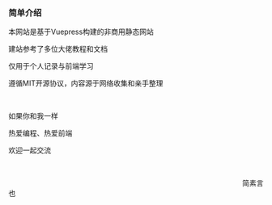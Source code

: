 ### 简单介绍

本网站是基于Vuepress构建的非商用静态网站

建站参考了多位大佬教程和文档

仅用于个人记录与前端学习

遵循MIT开源协议，内容源于网络收集和亲手整理

<br>

如果你和我一样

热爱编程、热爱前端

欢迎一起交流

<br>

&emsp;&emsp;&emsp;&emsp;&emsp;&emsp;&emsp;&emsp;&emsp;&emsp;&emsp;&emsp;&emsp;&emsp;&emsp;&emsp;&emsp;&emsp;&emsp;&emsp;&emsp;&emsp;&emsp;&emsp;&emsp;&emsp;&emsp;&emsp;&emsp;&emsp;&emsp;&emsp;&emsp;简素言也
     
